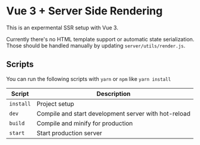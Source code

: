 # Vue 3 + Server Side Rendering

This is an expermental SSR setup with Vue 3.

Currently there's no HTML template support or automatic state serialization. Those should be handled manually by updating `server/utils/render.js`.

## Scripts

You can run the following scripts with `yarn` or `npm` like `yarn install`

| Script       | Description                                          |
| ------------ | ---------------------------------------------------- |
| `install`    | Project setup                                        |
| `dev`        | Compile and start development server with hot-reload |
| `build`      | Compile and minify for production                    |
| `start`      | Start production server                              |
